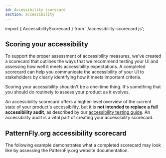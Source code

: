 ```yaml
---
id: Accessibility scorecard
section: accessibility
---
```

import { AccessibilityScorecard } from './accessibility-scorecard.js';

## Scoring your accessibility

To support the proper assessment of accessibility measures, we've created a scorecard that outlines the ways that we recommend testing your UI and assessing how well it meets accessibility expectations. A completed scorecard can help you communicate the accessibility of your UI to stakeholders by clearly identifying how it meets important criteria.

Scoring your accessibility shouldn't be a one-time thing. It's something that you should do routinely to assess your product as it evolves.

An accessibility scorecard offers a higher-level overview of the current state of your product's accessibility, but it is **not intended to replace a full accessibility audit**, as described by our [accessibility testing guide](/accessibility/testing-your-accessibility). An accessibility audit is a vital part of creating your accessibility scorecard. 

## PatternFly.org accessibility scorecard

The following example demonstrates what a completed scorecard may look like by assessing the PatternFly.org website documentation. 

<AccessibilityScorecard />